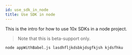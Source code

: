 ```yaml
---
id: use_sdk_in_node
title: Use SDK in node
---
```


This is the intro for how to use 10x SDKs in a node project.

> Note that this is beta-support only.

```
node appWithBabel.js lasdhfljkdsbkjdsgfkjsh kjdsfhku
```
